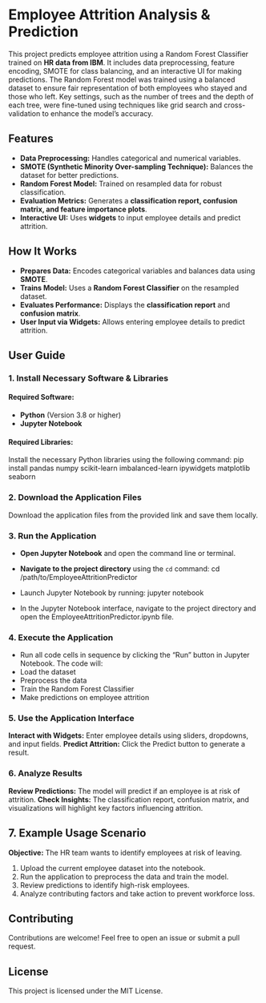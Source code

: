 # **Employee Attrition Analysis & Prediction**
This project predicts employee attrition using a Random Forest Classifier trained on **HR data from IBM**. It includes data preprocessing, feature encoding, SMOTE for class balancing, and an interactive UI for making predictions. The Random Forest model was trained using a balanced dataset to ensure fair representation of both employees who stayed and those who left. Key settings, such as the number of trees and the depth of each tree, were fine-tuned using techniques like grid search and cross-validation to enhance the model’s accuracy.

## **Features**
* **Data Preprocessing:** Handles categorical and numerical variables.
* **SMOTE (Synthetic Minority Over-sampling Technique):** Balances the dataset for better predictions.
* **Random Forest Model:** Trained on resampled data for robust classification.
* **Evaluation Metrics:** Generates a **classification report, confusion matrix, and feature importance plots**.
* **Interactive UI:** Uses **widgets** to input employee details and predict attrition.

## **How It Works**
* **Prepares Data:** Encodes categorical variables and balances data using **SMOTE**.
* **Trains Model:** Uses a **Random Forest Classifier** on the resampled dataset.
* **Evaluates Performance:** Displays the **classification report** and **confusion matrix**.
* **User Input via Widgets:** Allows entering employee details to predict attrition.

## **User Guide**

### **1. Install Necessary Software & Libraries**
#### **Required Software:**
* **Python** (Version 3.8 or higher)
* **Jupyter Notebook**

#### **Required Libraries:**
Install the necessary Python libraries using the following command:
pip install pandas numpy scikit-learn imbalanced-learn ipywidgets matplotlib seaborn

### **2. Download the Application Files**
Download the application files from the provided link and save them locally.

### **3. Run the Application**
* **Open Jupyter Notebook** and open the command line or terminal.
* **Navigate to the project directory** using the `cd` command:
cd /path/to/EmployeeAttritionPredictor
* Launch Jupyter Notebook by running:
jupyter notebook

* In the Jupyter Notebook interface, navigate to the project directory and open the EmployeeAttritionPredictor.ipynb file.

### 4. **Execute the Application**
* Run all code cells in sequence by clicking the “Run” button in Jupyter Notebook.
The code will:
* Load the dataset
* Preprocess the data
* Train the Random Forest Classifier
* Make predictions on employee attrition

### 5. **Use the Application Interface**
**Interact with Widgets:** Enter employee details using sliders, dropdowns, and input fields.
**Predict Attrition:** Click the Predict button to generate a result.

### 6. **Analyze Results**
**Review Predictions:** The model will predict if an employee is at risk of attrition.
**Check Insights:** The classification report, confusion matrix, and visualizations will highlight key factors influencing attrition.

## 7. **Example Usage Scenario**
**Objective:** The HR team wants to identify employees at risk of leaving.

1. Upload the current employee dataset into the notebook.
2. Run the application to preprocess the data and train the model.
3. Review predictions to identify high-risk employees.
4. Analyze contributing factors and take action to prevent workforce loss.

## **Contributing**
Contributions are welcome! Feel free to open an issue or submit a pull request.

## **License**
This project is licensed under the MIT License.
